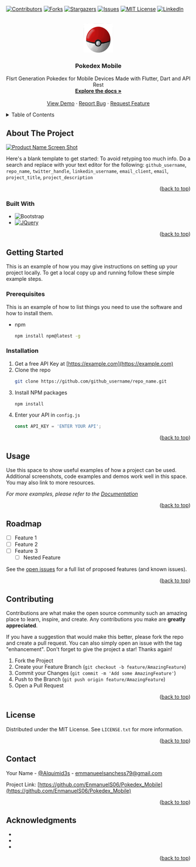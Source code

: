 <!-- Improved compatibility of back to top link: See: https://github.com/othneildrew/Best-README-Template/pull/73 -->
<a name="readme-top"></a>





[![Contributors][contributors-shield]][contributors-url]
[![Forks][forks-shield]][forks-url]
[![Stargazers][stars-shield]][stars-url]
[![Issues][issues-shield]][issues-url]
[![MIT License][license-shield]][license-url]
[![LinkedIn][linkedin-shield]][linkedin-url]



<!-- PROJECT LOGO -->
<br />
<div align="center">
  <a href="https://github.com/EnmanuelS06/Pokedex_Mobile">
    <img src="images/logo.png" alt="Logo" width="80" height="80">
  </a>

<h3 align="center">Pokedex Mobile</h3>

  <p align="center">
    FIsrt Generation Pokedex for Mobile Devices Made with Flutter, Dart and API Rest
    <br />
    <a href="https://github.com/EnmanuelS06/Pokedex_Mobile"><strong>Explore the docs »</strong></a>
    <br />
    <br />
    <a href="https://github.com/EnmanuelS06/Pokedex_Mobile">View Demo</a>
    ·
    <a href="https://github.com/EnmanuelS06/Pokedex_Mobile">Report Bug</a>
    ·
    <a href="https://github.com/EnmanuelS06/Pokedex_Mobile/issues">Request Feature</a>
  </p>
</div>



<!-- TABLE OF CONTENTS -->
<details>
  <summary>Table of Contents</summary>
  <ol>
    <li>
      <a href="#about-the-project">About The Project</a>
      <ul>
        <li><a href="#built-with">Built With</a></li>
      </ul>
    </li>
    <li>
      <a href="#getting-started">Getting Started</a>
      <ul>
        <li><a href="#prerequisites">Prerequisites</a></li>
        <li><a href="#installation">Installation</a></li>
      </ul>
    </li>
    <li><a href="#usage">Usage</a></li>
    <li><a href="#roadmap">Roadmap</a></li>
    <li><a href="#contributing">Contributing</a></li>
    <li><a href="#license">License</a></li>
    <li><a href="#contact">Contact</a></li>
    <li><a href="#acknowledgments">Acknowledgments</a></li>
  </ol>
</details>



<!-- ABOUT THE PROJECT -->
## About The Project

[![Product Name Screen Shot][product-screenshot]](https://example.com)

Here's a blank template to get started: To avoid retyping too much info. Do a search and replace with your text editor for the following: `github_username`, `repo_name`, `twitter_handle`, `linkedin_username`, `email_client`, `email`, `project_title`, `project_description`

<p align="right">(<a href="#readme-top">back to top</a>)</p>



### Built With
* ![Bootstrap][Bootstrap.com]
* [![JQuery][JQuery.com]][JQuery-url]

<p align="right">(<a href="#readme-top">back to top</a>)</p>



<!-- GETTING STARTED -->
## Getting Started

This is an example of how you may give instructions on setting up your project locally.
To get a local copy up and running follow these simple example steps.

### Prerequisites

This is an example of how to list things you need to use the software and how to install them.
* npm
  ```sh
  npm install npm@latest -g
  ```

### Installation

1. Get a free API Key at [https://example.com](https://example.com)
2. Clone the repo
   ```sh
   git clone https://github.com/github_username/repo_name.git
   ```
3. Install NPM packages
   ```sh
   npm install
   ```
4. Enter your API in `config.js`
   ```js
   const API_KEY = 'ENTER YOUR API';
   ```

<p align="right">(<a href="#readme-top">back to top</a>)</p>



<!-- USAGE EXAMPLES -->
## Usage

Use this space to show useful examples of how a project can be used. Additional screenshots, code examples and demos work well in this space. You may also link to more resources.

_For more examples, please refer to the [Documentation](https://example.com)_

<p align="right">(<a href="#readme-top">back to top</a>)</p>



<!-- ROADMAP -->
## Roadmap

- [ ] Feature 1
- [ ] Feature 2
- [ ] Feature 3
    - [ ] Nested Feature

See the [open issues](https://github.com/github_username/repo_name/issues) for a full list of proposed features (and known issues).

<p align="right">(<a href="#readme-top">back to top</a>)</p>



<!-- CONTRIBUTING -->
## Contributing

Contributions are what make the open source community such an amazing place to learn, inspire, and create. Any contributions you make are **greatly appreciated**.

If you have a suggestion that would make this better, please fork the repo and create a pull request. You can also simply open an issue with the tag "enhancement".
Don't forget to give the project a star! Thanks again!

1. Fork the Project
2. Create your Feature Branch (`git checkout -b feature/AmazingFeature`)
3. Commit your Changes (`git commit -m 'Add some AmazingFeature'`)
4. Push to the Branch (`git push origin feature/AmazingFeature`)
5. Open a Pull Request

<p align="right">(<a href="#readme-top">back to top</a>)</p>



<!-- LICENSE -->
## License

Distributed under the MIT License. See `LICENSE.txt` for more information.

<p align="right">(<a href="#readme-top">back to top</a>)</p>



<!-- CONTACT -->
## Contact

Your Name - [@Alquimid3s](https://x.com/alquimid3s) - emmanueelsanchess79@gmail.com

Project Link: [https://github.com/EnmanuelS06/Pokedex_Mobile](https://github.com/EnmanuelS06/Pokedex_Mobile)

<p align="right">(<a href="#readme-top">back to top</a>)</p>



<!-- ACKNOWLEDGMENTS -->
## Acknowledgments

* []()
* []()
* []()

<p align="right">(<a href="#readme-top">back to top</a>)</p>



<!-- MARKDOWN LINKS & IMAGES -->
<!-- https://www.markdownguide.org/basic-syntax/#reference-style-links -->
[contributors-shield]: https://img.shields.io/github/contributors/EnmanuelS06/Pokedex_Mobile.svg?style=for-the-badge
[contributors-url]: https://github.com/EnmanuelS06/Pokedex_Mobile/graphs/contributors
[forks-shield]: https://img.shields.io/github/forks/EnmanuelS06/Pokedex_Mobile.svg?style=for-the-badge
[forks-url]: https://github.com/EnmanuelS06/Pokedex_Mobile/network/members
[stars-shield]: https://img.shields.io/github/stars/EnmanuelS06/Pokedex_Mobile.svg?style=for-the-badge
[stars-url]: https://github.com/EnmanuelS06/Pokedex_Mobile/stargazers
[issues-shield]: https://img.shields.io/github/issues/EnmanuelS06/Pokedex_Mobile.svg?style=for-the-badge
[issues-url]: https://github.com/EnmanuelS06/Pokedex_Mobile/issues
[license-shield]: https://img.shields.io/github/license/EnmanuelS06/Pokedex_Mobile.svg?style=for-the-badge
[license-url]: https://github.com/EnmanuelS06/Pokedex_Mobile/blob/master/LICENSE.txt
[linkedin-shield]: https://img.shields.io/badge/-LinkedIn-black.svg?style=for-the-badge&logo=linkedin&colorB=555
[linkedin-url]: https://linkedin.com/in/linkedin_username
[product-screenshot]: images/screenshot.png

[Bootstrap.com]: https://img.shields.io/badge/Flutter-b?style=for-the-badge&logo=flutter&logoColor=wihte&labelColor=blue&color=blue
[Bootstrap-url]: https://flutter.dev/
[JQuery.com]: https://img.shields.io/badge/Dart-b?style=for-the-badge&logo=dart&logoColor=blue&labelColor=white&color=white
[JQuery-url]: https://dart.dev/
